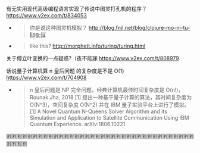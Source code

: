 
有无实用现代高级编程语言实现了传说中图灵打孔机的程序？ https://www.v2ex.com/t/834053
- > 你是说这种图灵机模拟？ http://blog.fnil.net/blog/clojure-mo-ni-tu-ling-ji/
- > like this? http://morphett.info/turing/turing.html

关于傅立叶变换的一点疑惑?（夜不能寐 https://www.v2ex.com/t/808979

话说量子计算机算 n 皇后问题 的复杂度是不是 O(1) https://www.v2ex.com/t/704908
- > n 皇后问题是 NP 完全问题，经典计算机最佳时间复杂度是 O(n!)，Rounak Jha, 2018 [1] 提出一种基于量子计算的算法，其时间复杂度为 O(N^3)，空间复杂度 O(N^2) 并在 IBM 量子实验平台上进行了模拟。 <br> [1] A Novel Quantum N-Queens Solver Algorithm and its Simulation and Application to Satellite Communication Using IBM Quantum Experience. arXiv:1806.10221

:u5272::u5272::u5272::u5272::u5272::u5272::u5272::u5272::u5272::u5272::u5272::u5272::u5272::u5272::u5272::u5272::u5272::u5272::u5272::u5272::u5272::u5272::u5272::u5272::u5272::u5272::u5272::u5272::u5272::u5272::u5272::u5272::u5272::u5272::u5272::u5272::u5272::u5272::u5272::u5272:
